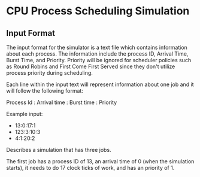 # CPU Process Scheduling Simulation

## Input Format

The input format for the simulator is a text file which contains information about each process. The information include the process ID, Arrival Time, Burst Time, and Priority. Priority will be ignored for scheduler policies such as Round Robins and First Come First Served since they don't utilize process priority during scheduling.

Each line within the input text will represent information about one job and it will follow the following format:

Process Id : Arrival time : Burst time : Priority

Example input:
* 13:0:17:1
* 123:3:10:3
* 4:1:20:2

Describes a simulation that has three jobs.

The first job has a process ID of 13, an arrival time of 0 (when the simulation starts), it needs to do 17 clock ticks of work, and has an priority of 1.

